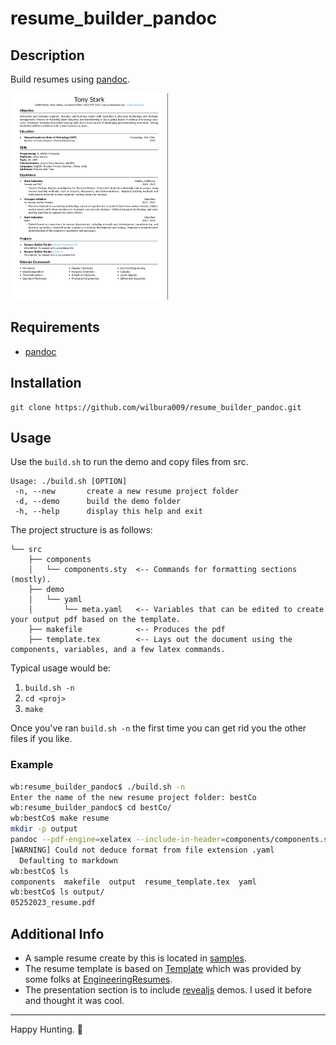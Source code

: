 # resume_builder_pandoc

## Description
Build resumes using [pandoc](https://pandoc.org/).

<img src="samples//05222023_resume.png" alt="TStark" width="50%"/>


## Requirements
- [pandoc](https://pandoc.org/)

## Installation
```
git clone https://github.com/wilbura009/resume_builder_pandoc.git
```

## Usage
Use the `build.sh` to run the demo and copy files from src.

```
Usage: ./build.sh [OPTION]
 -n, --new       create a new resume project folder
 -d, --demo      build the demo folder
 -h, --help      display this help and exit
```

The project structure is as follows:

```
└── src
    ├── components
    │   └── components.sty  <-- Commands for formatting sections (mostly).
    ├── demo
    │   └── yaml
    │       └── meta.yaml   <-- Variables that can be edited to create your output pdf based on the template.
    ├── makefile            <-- Produces the pdf
    ├── template.tex        <-- Lays out the document using the components, variables, and a few latex commands.
```

Typical usage would be:

1. `build.sh -n`
2. `cd <proj>`
3. `make`

Once you've ran `build.sh -n` the first time you can get rid you the other files if you like. 

### Example
```sh
wb:resume_builder_pandoc$ ./build.sh -n
Enter the name of the new resume project folder: bestCo
wb:resume_builder_pandoc$ cd bestCo/
wb:bestCo$ make resume
mkdir -p output
pandoc --pdf-engine=xelatex --include-in-header=components/components.sty --template=resume_template.tex yaml/resume.yaml -o output/05252023_resume.pdf
[WARNING] Could not deduce format from file extension .yaml
  Defaulting to markdown
wb:bestCo$ ls
components  makefile  output  resume_template.tex  yaml
wb:bestCo$ ls output/
05252023_resume.pdf
```

## Additional Info
- A sample resume create by this is located in [samples](./samples).
- The resume template is based on [Template](https://docs.google.com/document/d/1VMLTAZx12Vug-jg4OrtXZ2vouNyJ1CIY/edit) which was provided by some folks at [EngineeringResumes](https://www.reddit.com/r/EngineeringResumes/comments/m2cc65/new_and_improved_wiki/).
- The presentation section is to include [revealjs](https://revealjs.com/) demos. I used it before and thought it was cool.


---

Happy Hunting. 🦆
